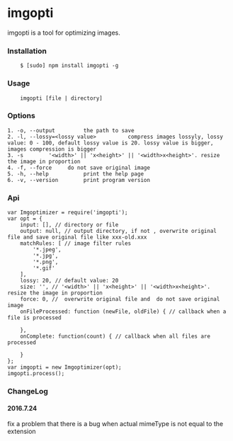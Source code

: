 imgopti
==========

imgopti is a tool for optimizing images.

### Installation

```
    $ [sudo] npm install imgopti -g
```

### Usage

```
    imgopti [file | directory]
```

### Options

    1. -o, --output         the path to save
    2. -l, --lossy=<lossy value>          compress images lossyly, lossy value: 0 - 100, default lossy value is 20. lossy value is bigger, images compression is bigger
    3. -s        '<width>' || 'x<height>' || '<width>x<height>'. resize the image in proportion
    4. -f, --force     do not save original image
    5. -h, --help           print the help page
    6. -v, --version        print program version

### Api

```
var Imgoptimizer = require('imgopti');
var opt = {
    input: [], // directory or file
    output: null, // output directory, if not , overwrite original file and save original file like xxx-old.xxx
    matchRules: [ // image filter rules
        '*.jpeg',
        '*.jpg',
        '*.png',
        '*.gif'
    ],
    lossy: 20, // default value: 20
    size: '', // '<width>' || 'x<height>' || '<width>x<height>'. resize the image in proportion
    force: 0, //  overwrite original file and  do not save original image
    onFileProcessed: function (newFile, oldFile) { // callback when a file is processed

    },
    onComplete: function(count) { // callback when all files are processed

    }
};
var imgopti = new Imgoptimizer(opt);
imgopti.process();
```

### ChangeLog
#### 2016.7.24
fix a problem that there is a bug when actual mimeType is not equal to the extension
